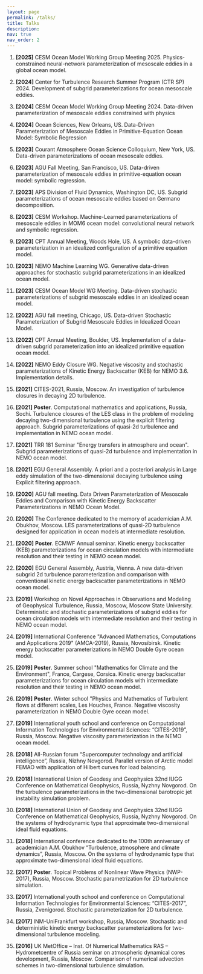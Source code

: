 ```yaml
---
layout: page
permalink: /talks/
title: Talks
description:
nav: true
nav_order: 2
---
```


<!-- Google tag (gtag.js) -->
<script async src="https://www.googletagmanager.com/gtag/js?id=G-0RT2NRMWX5"></script>
<script>
  window.dataLayer = window.dataLayer || [];
  function gtag(){dataLayer.push(arguments);}
  gtag('js', new Date());

  gtag('config', 'G-0RT2NRMWX5');
</script>

1. **[2025]** CESM Ocean Model Working Group Meeting 2025. Physics-constrained neural-network parameterization of mesoscale eddies in a global ocean model.

1. **[2024]** Center for Turbulence Research Summer Program (CTR SP) 2024. Development of subgrid parameterizations for ocean mesoscale eddies.

1. **[2024]** CESM Ocean Model Working Group Meeting 2024. Data-driven parameterization of mesoscale eddies constrained with physics

1. **[2024]** Ocean Sciences, New Orleans, US. Data-Driven Parameterization of Mesoscale Eddies in Primitive-Equation Ocean Model: Symbolic Regression

1. **[2023]** Courant Atmosphere Ocean Science Colloquium, New York, US. Data-driven parameterizations of ocean mesoscale eddies.

1. **[2023]** AGU Fall Meeting, San Francisco, US. Data-driven parameterization of mesoscale eddies in primitive-equation ocean model: symbolic regression.

1. **[2023]** APS Division of Fluid Dynamics, Washington DC, US. Subgrid parameterizations of ocean mesoscale eddies based on Germano decomposition.

1. **[2023]** CESM Workshop. Machine-Learned parameterizations of mesoscale eddies in MOM6 ocean model: convolutional neural network and symbolic regression.

1. **[2023]** CPT Annual Meeting, Woods Hole, US. A symbolic data-driven parameterization in an idealized configuration of a primitive equation model.

1. **[2023]** NEMO Machine Learning WG. Generative data-driven approaches for stochastic subgrid parameterizations in an idealized ocean model.

1. **[2023]** CESM Ocean Model WG Meeting. Data-driven stochastic parameterizations of subgrid mesoscale eddies in an idealized ocean model.

1. **[2022]** AGU fall meeting, Chicago, US. Data-driven Stochastic Parameterization of Subgrid Mesoscale Eddies in Idealized Ocean Model.

1. **[2022]** CPT Annual Meeting, Boulder, US. Implementation of a data-driven subgrid parameterization into an idealized primitive equation ocean model.

1. **[2022]** NEMO Eddy Closure WG. Negative viscosity and stochastic parameterizations of Kinetic Energy Backscatter (KEB) for NEMO 3.6. Implementation details.

1. **[2021]** CITES-2021, Russia, Moscow. An investigation of turbulence closures in decaying 2D turbulence.

1. **[2021]** **Poster**. Computational mathematics and applications, Russia, Sochi. Turbulence closures of the LES class in the problem of modeling decaying two-dimensional turbulence using the explicit filtering approach. Subgrid parameterizations of quasi-2d turbulence and implementation in NEMO ocean model.

1. **[2021]** TRR 181 Seminar "Energy transfers in atmosphere and ocean". Subgrid parameterizations of quasi-2d turbulence and implementation in NEMO ocean model.

1. **[2021]** EGU General Assembly. A priori and a posteriori analysis in Large eddy simulation of the two-dimensional decaying turbulence using Explicit filtering approach.

1. **[2020]** AGU fall meeting. Data Driven Parameterization of Mesoscale Eddies and Comparison with Kinetic Energy Backscatter Parameterizations in NEMO Ocean Model.

1. **[2020]** The Conference dedicated to the memory of academician A.M. Obukhov, Moscow. LES parameterizations of quasi-2D turbulence designed for application in ocean models at intermediate resolution.

1. **[2020]** **Poster**. ECMWF Annual seminar. Kinetic energy backscatter (KEB) parameterizations for ocean circulation models with intermediate resolution and their testing in NEMO ocean model.

1. **[2020]** EGU General Assembly, Austria, Vienna. A new data-driven subgrid 2d turbulence parameterization and comparison with conventional kinetic energy backscatter parameterizations in NEMO ocean model.

1. **[2019]** Workshop on Novel Approaches in Observations and Modeling of Geophysical Turbulence, Russia, Moscow, Moscow State University. Deterministic and stochastic parameterizations of subgrid eddies for ocean circulation models with intermediate resolution and their testing in NEMO ocean model.

1. **[2019]** International Conference "Advanced Mathematics, Computations and Applications 2019" (AMCA-2019), Russia, Novosibirsk. Kinetic energy backscatter parameterizations in NEMO Double Gyre ocean model.

1. **[2019]** **Poster**. Summer school "Mathematics for Climate and the Environment", France, Cargese, Corsica. Kinetic energy backscatter parameterizations for ocean circulation models with intermediate resolution and their testing in NEMO ocean model.

1. **[2019]** **Poster**. Winter school "Physics and Mathematics of Turbulent flows at different scales, Les Houches, France. Negative viscosity parameterization in NEMO Double Gyre ocean model.

1. **[2019]** International youth school and conference on Computational Information Technologies for Environmental Sciences: “CITES-2019”, Russia, Moscow. Negative viscosity parameterization in the NEMO ocean model.

1. **[2018]** All-Russian forum “Supercomputer technology and artificial intelligence”, Russia, Nizhny Novgorod. Parallel version of Arctic model FEMAO with application of Hilbert curves for load balancing.

1. **[2018]** International Union of Geodesy and Geophysics 32nd IUGG Conference on Mathematical Geophysics, Russia, Nyzhny Novgorod. On the turbulence parameterizations in the two-dimensional barotropic jet instability simulation problem.

1. **[2018]** International Union of Geodesy and Geophysics 32nd IUGG Conference on Mathematical Geophysics, Russia, Nyzhny Novgorod. On the systems of hydrodynamic type that approximate two-dimensional ideal fluid equations.

1. **[2018]** International conference dedicated to the 100th anniversary of academician A.M. Obukhov “Turbulence, atmosphere and climate dynamics”, Russia, Moscow. On the systems of hydrodynamic type that approximate two-dimensional ideal fluid equations.

1. **[2017]** **Poster**. Topical Problems of Nonlinear Wave Physics (NWP-2017), Russia, Moscow. Stochastic parametrization for 2D turbulence simulation.

1. **[2017]** International youth school and conference on Computational Information Technologies for Environmental Sciences: “CITES-2017”, Russia, Zvenigorod. Stochastic parameterization for 2D turbulence.

1. **[2017]** INM-UniFrankfurt workshop, Russia, Moscow. Stochastic and deterministic kinetic energy backscatter parameterizations for two-dimensional turbulence modeling.

1. **[2016]** UK MetOffice – Inst. Of Numerical Mathematics RAS – Hydrometcentre of Russia seminar on atmospheric dynamical cores development, Russia, Moscow. Comparison of numerical advection schemes in two-dimensional turbulence simulation.




